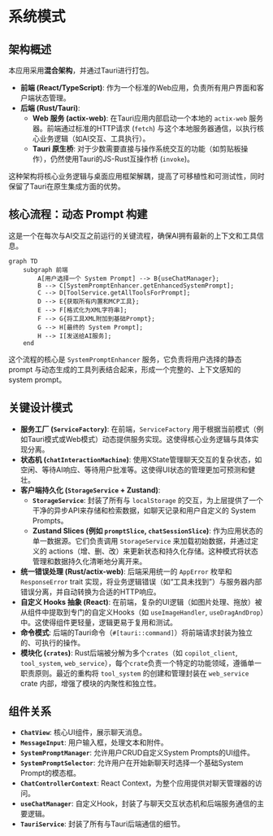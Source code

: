 # 系统模式

## 架构概述

本应用采用**混合架构**，并通过Tauri进行打包。

- **前端 (React/TypeScript)**: 作为一个标准的Web应用，负责所有用户界面和客户端状态管理。
- **后端 (Rust/Tauri)**:
  - **Web 服务 (actix-web)**: 在Tauri应用内部启动一个本地的 `actix-web` 服务器。前端通过标准的HTTP请求 (`fetch`) 与这个本地服务器通信，以执行核心业务逻辑（如AI交互、工具执行）。
  - **Tauri 原生桥**: 对于少数需要直接与操作系统交互的功能（如剪贴板操作），仍然使用Tauri的JS-Rust互操作桥 (`invoke`)。

这种架构将核心业务逻辑与桌面应用框架解耦，提高了可移植性和可测试性，同时保留了Tauri在原生集成方面的优势。

## 核心流程：动态 Prompt 构建

这是一个在每次与AI交互之前运行的关键流程，确保AI拥有最新的上下文和工具信息。

```mermaid
graph TD
    subgraph 前端
        A[用户选择一个 System Prompt] --> B{useChatManager};
        B --> C[SystemPromptEnhancer.getEnhancedSystemPrompt];
        C --> D[ToolService.getAllToolsForPrompt];
        D --> E{获取所有内置和MCP工具};
        E --> F[格式化为XML字符串];
        F --> G{将工具XML附加到基础Prompt};
        G --> H[最终的 System Prompt];
        H --> I[发送给AI服务];
    end
```

这个流程的核心是 `SystemPromptEnhancer` 服务，它负责将用户选择的静态 prompt 与动态生成的工具列表结合起来，形成一个完整的、上下文感知的 system prompt。

## 关键设计模式

- **服务工厂 (`ServiceFactory`)**: 在前端，`ServiceFactory` 用于根据当前模式（例如Tauri模式或Web模式）动态提供服务实现。这使得核心业务逻辑与具体实现分离。
- **状态机 (`chatInteractionMachine`)**: 使用XState管理聊天交互的复杂状态，如空闲、等待AI响应、等待用户批准等。这使得UI状态的管理更加可预测和健壮。
- **客户端持久化 (`StorageService` + Zustand)**:
    - **`StorageService`**: 封装了所有与 `localStorage` 的交互，为上层提供了一个干净的异步API来存储和检索数据，如聊天记录和用户自定义的 System Prompts。
    - **Zustand Slices (例如 `promptSlice`, `chatSessionSlice`)**: 作为应用状态的单一数据源。它们负责调用 `StorageService` 来加载初始数据，并通过定义的 actions（增、删、改）来更新状态和持久化存储。这种模式将状态管理和数据持久化清晰地分离开来。
- **统一错误处理 (Rust/actix-web)**: 后端采用统一的 `AppError` 枚举和 `ResponseError` trait 实现，将业务逻辑错误（如“工具未找到”）与服务器内部错误分离，并自动转换为合适的HTTP响应。
- **自定义 Hooks 抽象 (React)**: 在前端，复杂的UI逻辑（如图片处理、拖放）被从组件中提取到专门的自定义Hooks（如 `useImageHandler`, `useDragAndDrop`）中。这使得组件更轻量，逻辑更易于复用和测试。
- **命令模式**: 后端的Tauri命令（`#[tauri::command]`）将前端请求封装为独立的、可执行的操作。
- **模块化 (`crates`)**: Rust后端被分解为多个`crates`（如 `copilot_client`, `tool_system`, `web_service`），每个`crate`负责一个特定的功能领域，遵循单一职责原则。最近的重构将 `tool_system` 的创建和管理封装在 `web_service` crate 内部，增强了模块的内聚性和独立性。

## 组件关系

- **`ChatView`**: 核心UI组件，展示聊天消息。
- **`MessageInput`**: 用户输入框，处理文本和附件。
- **`SystemPromptManager`**: 允许用户CRUD自定义System Prompts的UI组件。
- **`SystemPromptSelector`**: 允许用户在开始新聊天时选择一个基础System Prompt的模态框。
- **`ChatControllerContext`**: React Context，为整个应用提供对聊天管理器的访问。
- **`useChatManager`**: 自定义Hook，封装了与聊天交互状态机和后端服务通信的主要逻辑。
- **`TauriService`**: 封装了所有与Tauri后端通信的细节。
